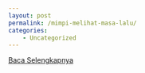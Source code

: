 ```yaml
---
layout: post
permalink: /mimpi-melihat-masa-lalu/
categories:
    - Uncategorized
---
```


[Baca Selengkapnya](/10)